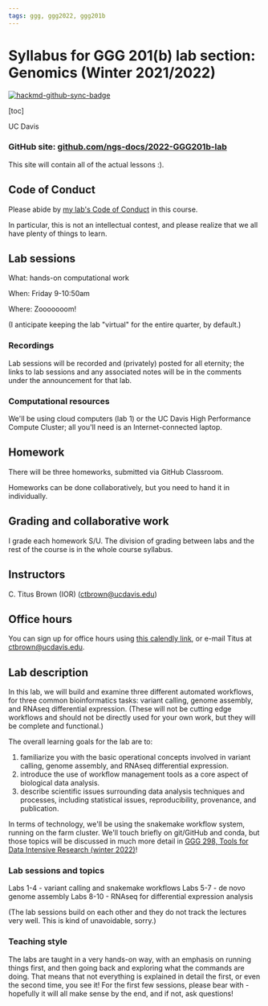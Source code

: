 ```yaml
---
tags: ggg, ggg2022, ggg201b
---
```


# Syllabus for GGG 201(b) lab section: Genomics (Winter 2021/2022)

[![hackmd-github-sync-badge](https://hackmd.io/MCWqGjO3S0KdxJP10KPKNw/badge)](https://hackmd.io/MCWqGjO3S0KdxJP10KPKNw)


[toc]

UC Davis

### GitHub site: [github.com/ngs-docs/2022-GGG201b-lab](https://github.com/ngs-docs/2022-GGG201b-lab)

This site will contain all of the actual lessons :).

## Code of Conduct

Please abide by [my lab's Code of Conduct](http://ivory.idyll.org/lab/coc.html) in this course.

In particular, this is not an intellectual contest, and please realize that we all have plenty of things to learn.

## Lab sessions

What: hands-on computational work

When: Friday 9-10:50am

Where: Zooooooom!

(I anticipate keeping the lab "virtual" for the entire quarter, by default.)

### Recordings

Lab sessions will be recorded and (privately) posted for all eternity; the links to lab sessions and any associated notes will be in the comments under the announcement for that lab.

### Computational resources

We'll be using cloud computers (lab 1) or the UC Davis High Performance Compute Cluster; all you'll need is an Internet-connected laptop.

## Homework

There will be three homeworks, submitted via GitHub Classroom.

Homeworks can be done collaboratively, but you need to hand it in individually.

## Grading and collaborative work

I grade each homework S/U. The division of grading between labs and
the rest of the course is in the whole course syllabus.

## Instructors

C. Titus Brown (IOR) (<ctbrown@ucdavis.edu>)

## Office hours

You can sign up for office hours using [this calendly link](https://calendly.com/ctitusbrown/30min), or e-mail Titus at ctbrown@ucdavis.edu.

## Lab description

In this lab, we will build and examine three different automated workflows, for three common bioinformatics tasks: variant calling, genome assembly, and RNAseq differential expression. (These will not be cutting edge workflows and should not be directly used for your own work, but they will be complete and functional.)

The overall learning goals for the lab are to:

1. familiarize you with the basic operational concepts involved in variant calling, genome assembly, and RNAseq differential expression.
2. introduce the use of workflow management tools as a core aspect of biological data analysis.
3. describe scientific issues surrounding data analysis techniques and processes, including statistical issues, reproducibility, provenance, and publication.

In terms of technology, we'll be using the snakemake workflow system, running on the farm cluster. We'll touch briefly on git/GitHub and conda, but those topics will be discussed in much more detail in [GGG 298, Tools for Data Intensive Research (winter 2022)](https://hackmd.io/PpgYFrY3SMuGsDsB6VMoMw?view)!

### Lab sessions and topics

Labs 1-4 - variant calling and snakemake workflows
Labs 5-7 - de novo genome assembly
Labs 8-10 - RNAseq for differential expression analysis

(The lab sessions build on each other and they do not track the lectures very well. This is kind of unavoidable, sorry.)

### Teaching style

The labs are taught in a very hands-on way, with an emphasis on running things first, and then going back and exploring what the commands are doing. That means that not everything is explained in detail the first, or even the second time, you see it! For the first few sessions, please bear with - hopefully it will all make sense by the end, and if not, ask questions!
